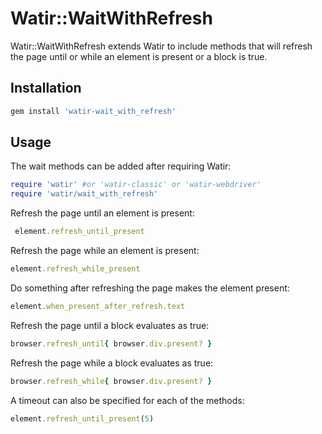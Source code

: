 Watir::WaitWithRefresh
==============

Watir::WaitWithRefresh extends Watir to include methods that will refresh the page until or while an element is present or a block is true.

Installation
-----------

```ruby
gem install 'watir-wait_with_refresh'
```

Usage
-----------

The wait methods can be added after requiring Watir:

```ruby
require 'watir' #or 'watir-classic' or 'watir-webdriver'
require 'watir/wait_with_refresh'
```

Refresh the page until an element is present:

```ruby
 element.refresh_until_present
```

Refresh the page while an element is present:

```ruby
element.refresh_while_present
```

Do something after refreshing the page makes the element present:

```ruby
element.when_present_after_refresh.text
```

Refresh the page until a block evaluates as true:

```ruby
browser.refresh_until{ browser.div.present? }
```

Refresh the page while a block evaluates as true:

```ruby
browser.refresh_while{ browser.div.present? }
```

A timeout can also be specified for each of the methods:

```ruby
element.refresh_until_present(5)
```